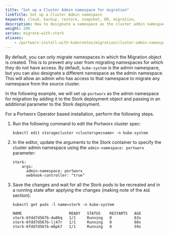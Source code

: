 ```yaml
---
title: "Set up a Cluster Admin namespace for migration"
linkTitle: Set up a Cluster Admin namespace
keywords: cloud, backup, restore, snapshot, DR, migration, 
description: How to designate a namespace as the cluster admin namespace
weight: 200
series: migrate-with-stork
aliases:
    - /portworx-install-with-kubernetes/migration/cluster-admin-namespace/
---
```

By default, you can only migrate namespaces in which the Migration object is created. This is to prevent any user from migrating namespaces for which they do not have access. By default, `kube-system` is the admin namespace, but you can also designate a different namespace as the admin namespace. This will allow an admin who has access to that namespace to migrate any namespace from the source cluster.

In the following example, we will set up `portworx` as the admin namespace for migration by adding it to the Stork deployment object and passing in an additional parameter to the Stork deployment.

For a Portworx Operator based installation, perform the following steps.

1. Run the following command to edit the Portworx cluster spec:

    ```text
    kubectl edit storagecluster <clusterspecname> -n kube-system
    ```

2. In the editor, update the arguments to the Stork container to specify the cluster admin namespace using the `admin-namespace: portworx` parameter:

    ```
    stork:
        args:
          admin-namespace: portworx
          webhook-controller: "true"
    ```

3. Save the changes and wait for all the Stork pods to be recreated and in a running state after applying the changes (making note of the `AGE` section):

    ```text
    kubectl get pods -l name=stork -n kube-system
    ```
    ```output
    NAME                     READY   STATUS    RESTARTS   AGE
    stork-6fdd7d567b-4w86q   1/1     Running   0          63s
    stork-6fdd7d567b-lj47r   1/1     Running   0          60s
    stork-6fdd7d567b-m6pk7   1/1     Running   0          59s
    ```
    